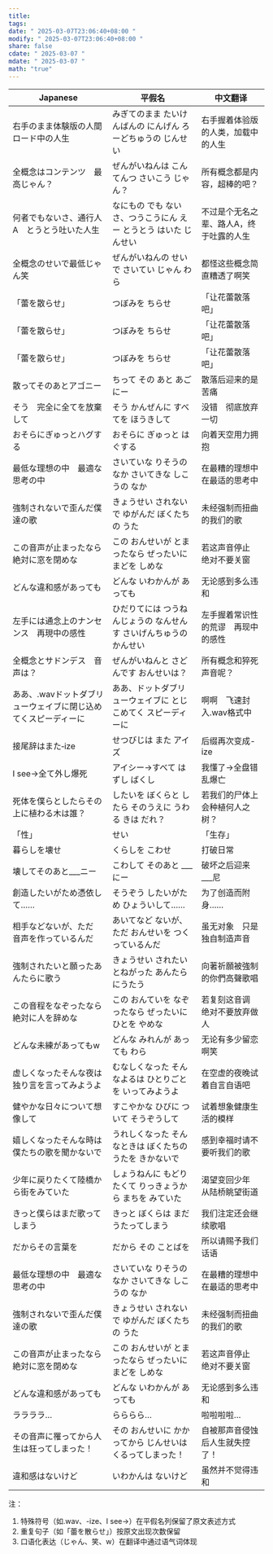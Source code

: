 ```yaml
---
title: 
tags: 
date: " 2025-03-07T23:06:40+08:00 "
modify: " 2025-03-07T23:06:40+08:00 "
share: false
cdate: " 2025-03-07 "
mdate: " 2025-03-07 "
math: "true"
---
```


| Japanese                          | 平假名                                 | 中文翻译                 |
| --------------------------------- | ----------------------------------- | -------------------- |
| 右手のまま体験版の人間　ロード中の人生               | みぎてのまま たいけんばんの にんげん ろーどちゅうの じんせい    | 右手握着体验版的人类，加载中的人生    |
| 全概念はコンテンツ　最高じゃん？                  | ぜんがいねんは こんてんつ さいこう じゃん？             | 所有概念都是内容，超棒的吧？       |
| 何者でもないさ、通行人A　とうとう吐いた人生            | なにもの でも ないさ、つうこうにん えー とうとう はいた じんせい | 不过是个无名之辈、路人A，终于吐露的人生 |
| 全概念のせいで最低じゃん笑                     | ぜんがいねんの せいで さいてい じゃん わら             | 都怪这些概念简直糟透了啊笑        |
| 「蕾を散らせ」                           | つぼみを ちらせ                            | 「让花蕾散落吧」             |
| 「蕾を散らせ」                           | つぼみを ちらせ                            | 「让花蕾散落吧」             |
| 「蕾を散らせ」                           | つぼみを ちらせ                            | 「让花蕾散落吧」             |
| 散ってそのあとアゴニー                       | ちって その あと あごにー                      | 散落后迎来的是苦痛            |
| そう　完全に全てを放棄して                     | そう かんぜんに すべてを ほうきして                 | 没错　彻底放弃一切            |
| おそらにぎゅっとハグする                      | おそらに ぎゅっと はぐする                      | 向着天空用力拥抱             |
| 最低な理想の中　最適な思考の中                   | さいていな りそうの なか さいてきな しこうの なか         | 在最糟的理想中　在最适的思考中      |
| 強制されないで歪んだ僕達の歌                    | きょうせい されないで ゆがんだ ぼくたちの うた           | 未经强制而扭曲的我们的歌         |
| この音声が止まったなら　絶対に窓を閉めな              | この おんせいが とまったなら ぜったいに まどを しめな       | 若这声音停止　绝对不要关窗        |
| どんな違和感があっても                       | どんな いわかんが あっても                      | 无论感到多么违和             |
| 左手には通念上のナンセンス　再現中の感性              | ひだりてには つうねんじょうの なんせんす さいげんちゅうの かんせい | 左手握着常识性的荒谬　再现中的感性    |
| 全概念とサドンデス　音声は？                    | ぜんがいねんと さどんです おんせいは？                | 所有概念和猝死　声音呢？         |
| ああ、.wavドットダブリューウェイブに閉じ込めてくスピーディーに | ああ、ドットダブリューウェイブに とじこめてく スピーディーに     | 啊啊　飞速封入.wav格式中       |
| 接尾辞はまた‐ize                        | せつびじは また アイズ                        | 后缀再次变成-ize           |
| I see→全て外し爆死                      | アイシー→すべて はずし ばくし                    | 我懂了→全盘错乱爆亡           |
| 死体を僕らとしたらその上に植わる木は誰？              | したいを ぼくらと したら そのうえに うわる きは だれ？      | 若我们的尸体上会种植何人之树？      |
| 「性」                               | せい                                  | 「生存」                 |
| 暮らしを壊せ                            | くらしを こわせ                            | 打破日常                 |
| 壊してそのあと___ニー                      | こわして そのあと ___にー                     | 破坏之后迎来___尼           |
| 創造したいがため憑依して……                    | そうぞう したいがため ひょういして……                | 为了创造而附身……            |
| 相手などないが、ただ　音声を作っているんだ             | あいてなど ないが、ただ おんせいを つくっているんだ         | 虽无对象　只是独自制造声音        |
| 強制されたいと願ったあんたらに歌う                 | きょうせい されたいとねがった あんたらにうたう            | 向著祈願被強制的你們高聲歌唱       |
| この音程をなぞったなら絶対に人を辞めな               | この おんていを なぞったなら ぜったいに ひとを やめな       | 若复刻这音调　绝对不要放弃做人      |
| どんな未練があってもw                       | どんな みれんが あっても わら                    | 无论有多少留恋啊笑            |
| 虚しくなったそんな夜は独り言を言ってみようよ            | むなしくなった そんなよるは ひとりごとを いってみようよ       | 在空虚的夜晚试着自言自语吧        |
| 健やかな日々について想像して                    | すこやかな ひびに ついて そうぞうして                | 试着想象健康生活的模样          |
| 嬉しくなったそんな時は僕たちの歌を聞かないで            | うれしくなった そんなときは ぼくたちの うたを きかないで      | 感到幸福时请不要听我们的歌        |
| 少年に戻りたくて陸橋から街をみていた                | しょうねんに もどりたくて りっきょうから まちを みていた      | 渴望变回少年　从陆桥眺望街道       |
| きっと僕らはまだ歌ってしまう                    | きっと ぼくらは まだ うたってしまう                 | 我们注定还会继续歌唱           |
| だからその言葉を                          | だから その ことばを                         | 所以请赐予我们话语            |
| 最低な理想の中　最適な思考の中                   | さいていな りそうの なか さいてきな しこうの なか         | 在最糟的理想中　在最适的思考中      |
| 強制されないで歪んだ僕達の歌                    | きょうせい されないで ゆがんだ ぼくたちの うた           | 未经强制而扭曲的我们的歌         |
| この音声が止まったなら　絶対に窓を閉めな              | この おんせいが とまったなら ぜったいに まどを しめな       | 若这声音停止　绝对不要关窗        |
| どんな違和感があっても                       | どんな いわかんが あっても                      | 无论感到多么违和             |
| ララララ…                             | らららら…                               | 啦啦啦啦…                |
| その音声に罹ってから人生は狂ってしまった！             | その おんせいに かかってから じんせいは くるってしまった！     | 自被那声音侵蚀后人生就失控了！      |
| 違和感はないけど                          | いわかんは ないけど                          | 虽然并不觉得违和             |

注：  
1. 特殊符号（如.wav、-ize、I see→）在平假名列保留了原文表述方式  
2. 重复句子（如「蕾を散らせ」）按原文出现次数保留  
3. 口语化表达（じゃん、笑、w）在翻译中通过语气词体现